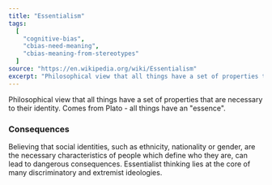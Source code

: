 ```yaml
---
title: "Essentialism"
tags:
  [
    "cognitive-bias",
    "cbias-need-meaning",
    "cbias-meaning-from-stereotypes"
  ]
source: "https://en.wikipedia.org/wiki/Essentialism"
excerpt: "Philosophical view that all things have a set of properties that are necessary to their identity."
---
```


Philosophical view that all things have a set of properties that are necessary to their identity. Comes from Plato - all things have an "essence".

### Consequences

Believing that social identities, such as ethnicity, nationality or gender, are the necessary characteristics of people which define who they are, can lead to dangerous consequences. Essentialist thinking lies at the core of many discriminatory and extremist ideologies.
